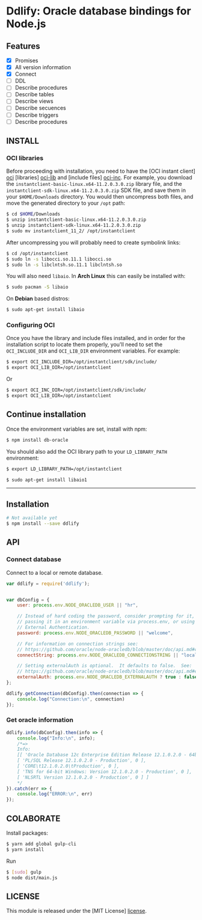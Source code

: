 # Ddlify: Oracle database bindings for Node.js #

## Features

- [x] Promises
- [x] All version information
- [x] Connect
- [ ] DDL
- [ ] Describe procedures
- [ ] Describe tables
- [ ] Describe views
- [ ] Describe secuences
- [ ] Describe triggers
- [ ] Describe procedures

## INSTALL

### OCI libraries ###

Before proceeding with installation, you need to have the 
[OCI instant client] [oci] [libraries] [oci-lib] and [include files] [oci-inc].
For example, you download the `instantclient-basic-linux.x64-11.2.0.3.0.zip` 
library file, and the `instantclient-sdk-linux.x64-11.2.0.3.0.zip` SDK file, and save them in your `$HOME/Downloads` directory. You would then uncompress both files, and move the generated directory to your `/opt` path:

```bash
$ cd $HOME/Downloads
$ unzip instantclient-basic-linux.x64-11.2.0.3.0.zip
$ unzip instantclient-sdk-linux.x64-11.2.0.3.0.zip 
$ sudo mv instantclient_11_2/ /opt/instantclient
```

After uncompressing you will probably need to create symbolink links:

```bash
$ cd /opt/instantclient
$ sudo ln -s libocci.so.11.1 libocci.so
$ sudo ln -s libclntsh.so.11.1 libclntsh.so
```

You will also need `libaio`. In **Arch Linux** this can easily be installed with:

```bash
$ sudo pacman -S libaio
```

On **Debian** based distros:

```bash
$ sudo apt-get install libaio
```

### Configuring OCI ###

Once you have the library and include files installed, and in order for the 
installation script to locate them properly, you'll need to set the 
`OCI_INCLUDE_DIR` and `OCI_LIB_DIR` environment variables. For example:

```bash
$ export OCI_INCLUDE_DIR=/opt/instantclient/sdk/include/
$ export OCI_LIB_DIR=/opt/instantclient
```
Or
```bash
$ export OCI_INC_DIR=/opt/instantclient/sdk/include/
$ export OCI_LIB_DIR=/opt/instantclient
```

## Continue installation

Once the environment variables are set, install with npm:

```bash
$ npm install db-oracle
```

You should also add the OCI library path to your `LD_LIBRARY_PATH` environment:

```bash
$ export LD_LIBRARY_PATH=/opt/instantclient

$ sudo apt-get install libaio1
```

--------

## Installation 
```sh
# Not available yet
$ npm install --save ddlify
```

## API

### Connect database
Connect to a local or remote database.

```js
var ddlify = require('ddlify');


var dbConfig = {
    user: process.env.NODE_ORACLEDB_USER || "hr",

    // Instead of hard coding the password, consider prompting for it,
    // passing it in an environment variable via process.env, or using
    // External Authentication.
    password: process.env.NODE_ORACLEDB_PASSWORD || "welcome",

    // For information on connection strings see:
    // https://github.com/oracle/node-oracledb/blob/master/doc/api.md#connectionstrings
    connectString: process.env.NODE_ORACLEDB_CONNECTIONSTRING || "localhost/orcl",

    // Setting externalAuth is optional.  It defaults to false.  See:
    // https://github.com/oracle/node-oracledb/blob/master/doc/api.md#extauth
    externalAuth: process.env.NODE_ORACLEDB_EXTERNALAUTH ? true : false
};

ddlify.getConnection(dbConfig).then(connection => {
    console.log("Connection:\n", connection)
});
```
### Get oracle information
```js
ddlify.info(dbConfig).then(info => {
    console.log("Info:\n", info);
    /*=>
    Info:
    [[ 'Oracle Database 12c Enterprise Edition Release 12.1.0.2.0 - 64bit Production', 0],
    [ 'PL/SQL Release 12.1.0.2.0 - Production', 0 ],
    [ 'CORE\t12.1.0.2.0\tProduction', 0 ],
    [ 'TNS for 64-bit Windows: Version 12.1.0.2.0 - Production', 0 ],
    [ 'NLSRTL Version 12.1.0.2.0 - Production', 0 ] ]
    */
}).catch(err => {
    console.log("ERROR:\n", err)
});
```


## COLABORATE

Install packages:
```bash
$ yarn add global gulp-cli
$ yarn install
```

Run
```bash
$ [sudo] gulp
$ node dist/main.js
```




## LICENSE ##

This module is released under the [MIT License] [license].

[license]: http://www.opensource.org/licenses/mit-license.php
[oci]: http://www.oracle.com/technetwork/database/features/oci/index.html
[oci-lib]: http://www.oracle.com/technetwork/topics/linuxx86-64soft-092277.html
[oci-inc]: http://www.oracle.com/technetwork/topics/linuxx86-64soft-092277.html